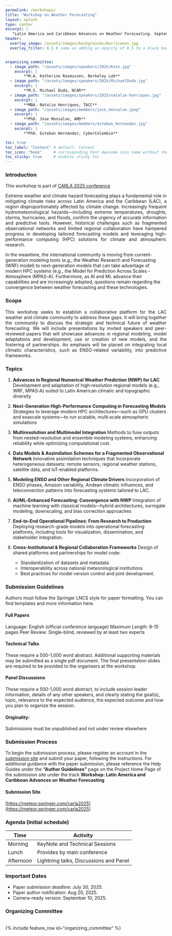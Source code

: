 ```yaml
---
permalink: /workshops/
title: "Workshop on Weather Forecasting"
layout: splash
type: center
excerpt: |
   "Latin America and Caribbean Advances on Weather Forecasting. September 22-26, Kingston (Jamaica)"
header:
  overlay_image: /assets/images/backgrounds/Hurricanes.jpg
  overlay_filter: 0.5 # same as adding an opacity of 0.5 to a black background


organizing_committee: 
  - image_path: "/assets/images/speakers/2025/Kate.jpg"
    excerpt: |
        **M.A. Katherine Rasmussen, Berkeley Lab**
  - image_path: "/assets/images/speakers/2025/MichaelDuda.jpg"
    excerpt: |
        **M.S. Michael Duda, NCAR**
  - image_path: "/assets/images/speakers/2025/natalie-henriques.jpg"
    excerpt: |
        **MBA. Natalie Henriques, TACC**
  - image_path: "/assets/images/members/jose_monsalve.jpeg"
    excerpt: |
        **PhD. Jose Monsalve, AMD**
  - image_path: "/assets/images/members/esteban_hernandez.jpg"
    excerpt: |
        **PhD. Esteban Hernández, CyberColombia**

toc: true
toc_label: "Content" # defautl: Content
toc_icon: "book"     # corresponding Font Awesome icon name without the "fa" prefix
toc_sticky: true     # enables sticky toc           
---
```


### Introduction

This workshop is part of [CARLA 2025 conference](https://carlaconference.org/workshops-events-2025/) 
<p style="text-align: justify; text-justify: inter-word;">Extreme weather and climate hazard forecasting plays a fundamental role in mitigating climate risks across Latin America and the Caribbean (LAC), a region disproportionately affected by climate change. Increasingly frequent hydrometeorological hazards—including extreme temperatures, droughts, storms, hurricanes, and floods, confirm the urgency of accurate information and predictive tools. However, historical challenges such as fragmented observational networks and limited regional collaboration have hampered progress in developing tailored forecasting models and leveraging high-performance computing (HPC) solutions for climate and atmospheric research.

In the meantime, the international community is moving from current-generation modeling tools (e.g., the Weather Research and Forecasting (WRF) model) to next-generation models that can take advantage of modern HPC systems (e.g., the Model for Prediction Across Scales - Atmosphere (MPAS-A). Furthermore, as AI and ML advance their capabilities and are increasingly adopted, questions remain regarding the convergence between weather forecasting and these technologies.
</p>


### Scope

<p style="text-align: justify; text-justify: inter-word;"> This workshop seeks to establish a collaborative platform for the LAC weather and climate community to address these gaps. It will bring together the community to discuss the strategic and technical future of weather forecasting. We will include presentations by invited speakers and peer-reviewed papers that will showcase advances in regional modeling, model adaptations and development, use or creation of new models, and the fostering of partnerships. An emphasis will be placed on integrating local climatic characteristics, such as ENSO-related variability, into predictive frameworks.
</p>


### Topics

1. **Advances in Regional Numerical Weather Prediction (NWP) for LAC**
   Development and adaptation of high‑resolution regional models (e.g., WRF, MPAS‑A) suited to Latin American climatic and topographic diversity

2. **Next‑Generation High‑Performance Computing in Forecasting Models**
   Strategies to leverage modern HPC architectures—such as GPU clusters and exascale systems—to run scalable, multi‑scale atmospheric simulations

3. **Multiresolution and Multimodel Integration**
   Methods to fuse outputs from nested-resolution and ensemble modeling systems, enhancing reliability while optimizing computational cost.

4. **Data Models & Assimilation Schemes for a Fragmented Observational Network**
   Innovative assimilation techniques that incorporate heterogeneous datasets: remote sensors, regional weather stations, satellite data, and IoT‑enabled platforms.

5. **Modeling ENSO and Other Regional Climate Drivers**
   Incorporation of ENSO phases, Amazon variability, Andean climatic influences, and teleconnection patterns into forecasting systems tailored to LAC.

6. **AI/ML‑Enhanced Forecasting: Convergence with NWP**
   Integration of machine learning with classical models—hybrid architectures, surrogate modeling, downscaling, and bias correction approaches

7. **End‑to‑End Operational Pipelines: From Research to Production**
   Deploying research-grade models into operational forecasting platforms, including tools for visualization, dissemination, and stakeholder integration.

8. **Cross‑Institutional & Regional Collaboration Frameworks**
   Design of shared platforms and partnerships for model code:

   * Standardization of datasets and metadata
   * Interoperability across national meteorological institutions
   * Best practices for model version control and joint development.

### Submission Guidelines
Authors must follow the Springer LNCS style for paper formatting. You can find templates and more information here.

#### Full Papers
Language: English (official conference language)
Maximum Length:  8-15 pages
Peer Review: Single-blind, reviewed by at least two experts

#### Technical Talks
These require a 500-1,000 word abstract. Additional supporting materials may be submitted as a single pdf document. The final presentation slides are required to be provided to the organisers at the workshop.

#### Panel Discussions
These require a 500-1,000 word abstract, to include session leader information, details of any other speakers, and clearly stating the goal(s), topic, relevance to the expected audience, the expected outcome and how you plan to organize the session.

#### Originality: 
Submissions must be unpublished and not under review elsewhere 

### Submission Process
To begin the submission process, please register an account in the [submission site](https://meteor.springer.com/carla2025) and submit your paper, following the instructions. For additional guidance with the paper submission, please reference the Help Guides under the **“Author Guidelines”** page on the Project Home Page of the submission site under the track **Workshop: Latin America and Caribbean Advances on Weather Forecasting** 

#### Submission Site
[https://meteor.springer.com/carla2025](https://meteor.springer.com/carla2025)

### Agenda  (Initial schedule) 

| Time          | Activity                      |
|---------------|-------------------------------|
|Morning       | KeyNote and Technical Sessions |
|Lunch         | Provides by main conference |
|Afternoon     | Lightning talks, Discussions and Panel |

### Important Dates
- Paper submission deadline: July 30, 2025.
- Paper author notification: Aug 20, 2025.
- Camera-ready version: September 10, 2025.

### Organizing Committee
<br>
{% include feature_row id="organizing_committee" %}
